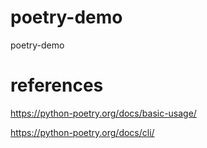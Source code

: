 # poetry-demo
poetry-demo

# references

https://python-poetry.org/docs/basic-usage/

https://python-poetry.org/docs/cli/